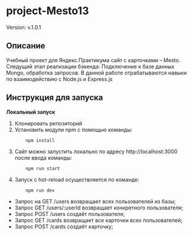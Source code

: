 # project-Mesto13
Version: v.1.0.1

## Описание
Учебный проект для Яндекс.Практикума сайт с карточками – Mesto.
Следущий этап реализации бэкенда: Подключение к базе данных Mongo, обработка запросов.
В данной работе отрабатываются навыки по взаимодействию с Node.js и Express.js 

## Инструкция для запуска

**Локальный запуск**
1. Клонировать репозиторий
2. Установить модули npm с помощью команды:
    ```
        npm install
    ```
3. Сайт можно запустить локально по адресу http://localhost:3000 после ввода команды:
    ```
        npm run start
    ``` 
4. Запуск с hot-reload осуществляется по команде:
    ```
        npm run dev
    ```
* Запрос на GET /users возвращает всех пользователей из базы;
* Запрос GET /users/:userId возвращает конкретного пользователя;
* Запрос POST /users создаёт пользователя;
* Запрос GET /cards возвращает все карточки всех пользователей;
* Запрос POST /cards создаёт карточку;    
